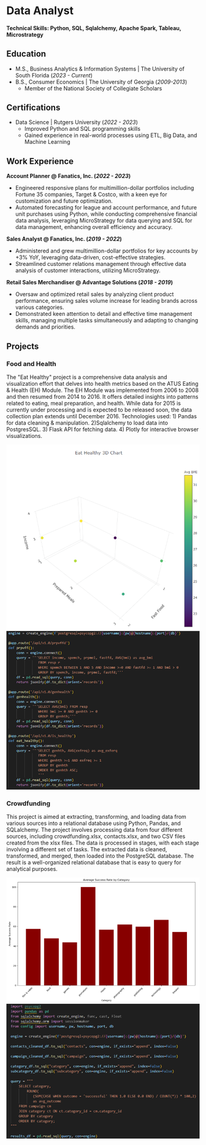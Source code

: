 # Data Analyst

#### Technical Skills: Python, SQL, Sqlalchemy, Apache Spark, Tableau, Microstrategy

## Education							       		
- M.S., Business Analytics & Information Systems | The University of South Florida (_2023 - Current_)	 			        		
- B.S., Consumer Economics | The University of Georgia (_2009-2013_)
   - Member of the National Society of Collegiate Scholars

## Certifications							       		
- Data Science	| Rutgers University (_2022 - 2023_)
  - Improved Python and SQL programming skills
  - Gained experience in real-world processes using ETL, Big Data, and Machine Learning

## Work Experience
**Account Planner @ Fanatics, Inc. (_2022 - 2023_)**
- Engineered responsive plans for multimillion-dollar portfolios including Fortune 35 companies, Target & Costco, with a keen eye for customization and future optimization.
- Automated forecasting for league and account performance, and future unit purchases using Python, while conducting comprehensive financial data analysis, leveraging MicroStrategy for data querying and SQL for data 
  management, enhancing overall efficiency and accuracy.

**Sales Analyst @ Fanatics, Inc. (_2019 - 2022_)**
- Administered and grew multimillion-dollar portfolios for key accounts by +3% YoY, leveraging data-driven, cost-effective strategies. 
- Streamlined customer relations management through effective data analysis of customer interactions, utilizing MicroStrategy.

**Retail Sales Merchandiser @ Advantage Solutions (_2018 - 2019_)**
- Oversaw and optimized retail sales by analyzing client product performance, ensuring sales volume increase for leading brands across various categories. 
- Demonstrated keen attention to detail and effective time management skills, managing multiple tasks simultaneously and adapting to changing demands and priorities.

## Projects
### Food and Health

The "Eat Healthy" project is a comprehensive data analysis and visualization effort that delves into health metrics based on the ATUS Eating & Health (EH) Module. The EH Module was implemented from 2006 to 2008 and then resumed from 2014 to 2016. It offers detailed insights into patterns related to eating, meal preparation, and health. While data for 2015 is currently under processing and is expected to be released soon, the data collection plan extends until December 2016. Technologies used: 1) Pandas for data cleaning & manipulation. 2)Sqlalchemy to load data into PostgresSQL. 3) Flask API for fetching data. 4) Plotly for interactive browser visualizations.

![Flask_Visual](/assets/img/bmi.png)
![Flask](/assets/img/flaskapi.png)

### Crowdfunding

This project is aimed at extracting, transforming, and loading data from various sources into a relational database using Python, Pandas, and SQLalchemy. The project involves processing data from four different sources, including crowdfunding.xlsx, contacts.xlsx, and two CSV files created from the xlsx files. The data is processed in stages, with each stage involving a different set of tasks. The extracted data is cleaned, transformed, and merged, then loaded into the PostgreSQL database. The result is a well-organized relational database that is easy to query for analytical purposes.



![Categories](/assets/img/crwd.png)
![Cat_Code](/assets/img/crwdqry.png)
